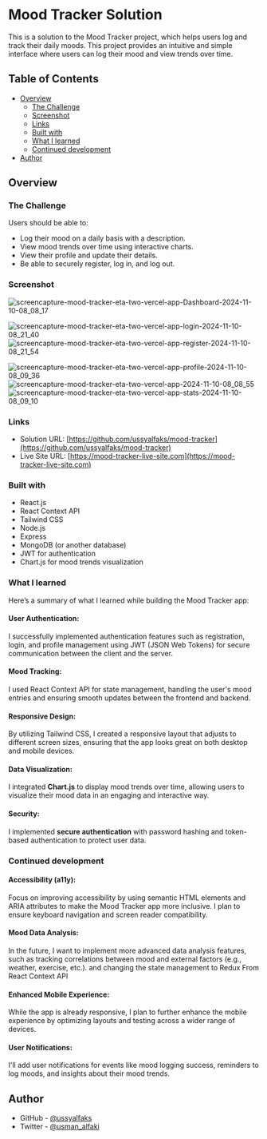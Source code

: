 # Mood Tracker Solution

This is a solution to the Mood Tracker project, which helps users log and track their daily moods. This project provides an intuitive and simple interface where users can log their mood and view trends over time.

## Table of Contents

- [Overview](#overview)
  - [The Challenge](#the-challenge)
  - [Screenshot](#screenshot)
  - [Links](#links)
  - [Built with](#built-with)
  - [What I learned](#what-i-learned)
  - [Continued development](#continued-development)
- [Author](#author)

## Overview

### The Challenge

Users should be able to:

- Log their mood on a daily basis with a description.
- View mood trends over time using interactive charts.
- View their profile and update their details.
- Be able to securely register, log in, and log out.

### Screenshot

![screencapture-mood-tracker-eta-two-vercel-app-Dashboard-2024-11-10-08_08_17](https://github.com/user-attachments/assets/8715d9d4-ca61-48fa-b0f6-14ff0fc07faa)

![screencapture-mood-tracker-eta-two-vercel-app-login-2024-11-10-08_21_40](https://github.com/user-attachments/assets/cefc1754-68df-4b4b-a7e4-43e389526215)
![screencapture-mood-tracker-eta-two-vercel-app-register-2024-11-10-08_21_54](https://github.com/user-attachments/assets/2bf3b0a8-fedb-46eb-acb9-49ab274e2099)

![screencapture-mood-tracker-eta-two-vercel-app-profile-2024-11-10-08_09_36](https://github.com/user-attachments/assets/b01a0c93-6b8c-4f87-8c21-72053f2b937e)
![screencapture-mood-tracker-eta-two-vercel-app-2024-11-10-08_08_55](https://github.com/user-attachments/assets/f1cae130-51e2-4f1b-8859-52790e2d1ffd)
![screencapture-mood-tracker-eta-two-vercel-app-stats-2024-11-10-08_09_10](https://github.com/user-attachments/assets/12b7106d-76aa-494f-bf92-e9b167fc72f2)


### Links

- Solution URL: [https://github.com/ussyalfaks/mood-tracker](https://github.com/ussyalfaks/mood-tracker)
- Live Site URL: [https://mood-tracker-live-site.com](https://mood-tracker-live-site.com)

### Built with

- React.js
- React Context API
- Tailwind CSS
- Node.js
- Express
- MongoDB (or another database)
- JWT for authentication
- Chart.js for mood trends visualization

### What I learned

Here’s a summary of what I learned while building the Mood Tracker app:

#### User Authentication:
I successfully implemented authentication features such as registration, login, and profile management using JWT (JSON Web Tokens) for secure communication between the client and the server.

#### Mood Tracking:
I used React Context API for state management, handling the user's mood entries and ensuring smooth updates between the frontend and backend.

#### Responsive Design:
By utilizing Tailwind CSS, I created a responsive layout that adjusts to different screen sizes, ensuring that the app looks great on both desktop and mobile devices.

#### Data Visualization:
I integrated **Chart.js** to display mood trends over time, allowing users to visualize their mood data in an engaging and interactive way.

#### Security:
I implemented **secure authentication** with password hashing and token-based authentication to protect user data.

### Continued development

#### Accessibility (a11y):
Focus on improving accessibility by using semantic HTML elements and ARIA attributes to make the Mood Tracker app more inclusive. I plan to ensure keyboard navigation and screen reader compatibility.

#### Mood Data Analysis:
In the future, I want to implement more advanced data analysis features, such as tracking correlations between mood and external factors (e.g., weather, exercise, etc.). and changing the state management to Redux From React Context API

#### Enhanced Mobile Experience:
While the app is already responsive, I plan to further enhance the mobile experience by optimizing layouts and testing across a wider range of devices.

#### User Notifications:
I'll add user notifications for events like mood logging success, reminders to log moods, and insights about their mood trends.

## Author

- GitHub - [@ussyalfaks](https://github.com/ussyalfaks)
- Twitter - [@usman_alfaki](https://www.twitter.com/@usman_alfaki)

